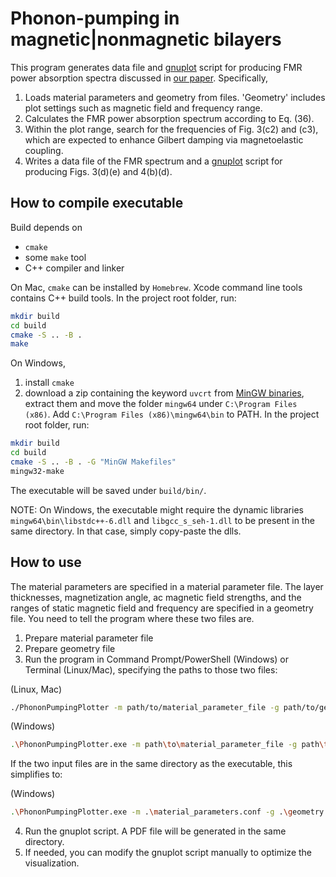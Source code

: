 # Phonon-pumping in magnetic|nonmagnetic bilayers
This program generates data file and [gnuplot](https://gnuplot.sourceforge.net) script for producing FMR power absorption spectra discussed in [our paper](https://doi.org/10.1103/PhysRevB.104.014403).
Specifically,
1. Loads material parameters and geometry from files. 'Geometry' includes plot settings such as magnetic field and frequency range.
2. Calculates the FMR power absorption spectrum according to Eq. (36).
3. Within the plot range, search for the frequencies of Fig. 3(c2) and (c3), which are expected to enhance Gilbert damping via magnetoelastic coupling.
4. Writes a data file of the FMR spectrum and a [gnuplot](https://gnuplot.sourceforge.net) script for producing Figs. 3(d)(e) and 4(b)(d).

## How to compile executable
Build depends on 
* `cmake`
* some `make` tool
* C++ compiler and linker

On Mac, `cmake` can be installed by `Homebrew`. Xcode command line tools contains C++ build tools.
In the project root folder, run:
```sh
mkdir build
cd build
cmake -S .. -B .
make
```

On Windows, 
1. install `cmake`
2. download a zip containing the keyword `uvcrt` from [MinGW binaries](https://github.com/niXman/mingw-builds-binaries/releases), extract them and move the folder `mingw64` under `C:\Program Files (x86)`. Add `C:\Program Files (x86)\mingw64\bin` to PATH.
In the project root folder, run:
```sh
mkdir build
cd build
cmake -S .. -B . -G "MinGW Makefiles"
mingw32-make
```

The executable will be saved under `build/bin/`.

NOTE: On Windows, the executable might require the dynamic libraries `mingw64\bin\libstdc++-6.dll` and `libgcc_s_seh-1.dll` to be present in the same directory. In that case, simply copy-paste the dlls.


## How to use
The material parameters are specified in a material parameter file. The layer thicknesses, magnetization angle, ac magnetic field strengths, and the ranges of static magnetic field and frequency are specified in a geometry file. You need to tell the program where these two files are.

1. Prepare material parameter file
2. Prepare geometry file
3. Run the program in Command Prompt/PowerShell (Windows) or Terminal (Linux/Mac), specifying the paths to those two files:

(Linux, Mac)
```sh
./PhononPumpingPlotter -m path/to/material_parameter_file -g path/to/geometry_file
```
(Windows)
```sh
.\PhononPumpingPlotter.exe -m path\to\material_parameter_file -g path\to\geometry_file
```
If the two input files are in the same directory as the executable, this simplifies to:

(Windows)
```sh
.\PhononPumpingPlotter.exe -m .\material_parameters.conf -g .\geometry.conf
```
4. Run the gnuplot script. A PDF file will be generated in the same directory.
5. If needed, you can modify the gnuplot script manually to optimize the visualization.
